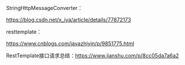 StringHttpMessageConverter：

https://blog.csdn.net/x_iya/article/details/77872173

resttemplate：

https://www.cnblogs.com/javazhiyin/p/9851775.html

RestTemplate接口请求总结：https://www.jianshu.com/p/8cc05da7a6a2